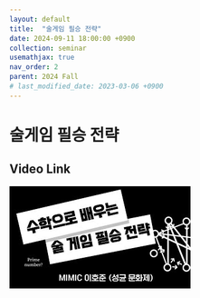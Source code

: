 ```yaml
---
layout: default
title:  "술게임 필승 전략"
date: 2024-09-11 18:00:00 +0900
collection: seminar
usemathjax: true
nav_order: 2
parent: 2024 Fall
# last_modified_date: 2023-03-06 +0900
---
```

# 술게임 필승 전략
<!-- ## <center> Abstract </center>
Francis Guthrie claimed in 1852 the four color problem. We
proof two essential lemmas and then solve six color problem. We expand
the proof of six color problem into five, four color problem. Kempe
published this proof in 1879. However the flaw was discovered in 1890
by Heawood. Although flawed, Kempe’s idea was used as one of a basic
tool. -->
## Video Link

[![Video Label](pictures/game.jpg)](https://www.youtube.com/watch?v=-zlUxPSEtYc&t=3s)

<!-- ## PDF Download -->

<!-- <a target='_blank' href='../2024-1/2024-1_download/crime.pdf'>What is Counting? PDF</a> -->